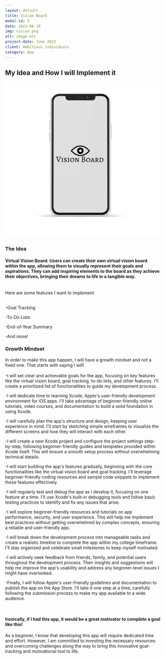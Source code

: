 ```yaml
---
layout: default
title: Vision Board
modal-id: 5
date: 2023-06-18
img: vision.png
alt: image-alt
project-date: June 2023
client: Ambitious individuals
category: App
---
```

## My Idea and How I will Implement it
<img src="img/iphone.png" alt="DMA Image" style="width: 600px; height: auto;">

### The Idea
#### Virtual Vision Board: Users can create their own virtual vision board within the app, allowing them to visually represent their goals and aspirations. They can add inspiring elements to the board as they achieve their objectives, bringing their dreams to life in a tangible way.<br><br>

Here are some features I want to implement<br><br>

-Goal Tracking<br>

-To-Do Lists<br>

-End-of-Year Summary<br>

-And more!<br>

### Growth Mindset
<p>In order to make this app happen, I will have a growth mindset and not a fixed one. That starts with saying I will!<br><br>
-I will set clear and achievable goals for the app, focusing on key features like the virtual vision board, goal tracking, to-do lists, and other features. I'll create a prioritized list of functionalities to guide my development process.<br>

-I will dedicate time to learning Xcode, Apple's user-friendly development environment for iOS apps. I'll take advantage of beginner-friendly online tutorials, video courses, and documentation to build a solid foundation in using Xcode.<br>

-I will carefully plan the app's structure and design, keeping user experience in mind. I'll start by sketching simple wireframes to visualize the different screens and how they will interact with each other.<br>

-I will create a new Xcode project and configure the project settings step-by-step, following beginner-friendly guides and templates provided within Xcode itself. This will ensure a smooth setup process without overwhelming technical details.<br>

-I will start building the app's features gradually, beginning with the core functionalities like the virtual vision board and goal tracking. I'll leverage beginner-friendly coding resources and sample code snippets to implement these features effectively.<br>

-I will regularly test and debug the app as I develop it, focusing on one feature at a time. I'll use Xcode's built-in debugging tools and follow basic testing practices to identify and fix any issues that arise.<br>

-I will explore beginner-friendly resources and tutorials on app performance, security, and user experience. This will help me implement best practices without getting overwhelmed by complex concepts, ensuring a reliable and user-friendly app.<br>

-I will break down the development process into manageable tasks and create a realistic timeline to complete the app within my college timeframe. I'll stay organized and celebrate small milestones to keep myself motivated.<br>

-I will actively seek feedback from friends, family, and potential users throughout the development process. Their insights and suggestions will help me improve the app's usability and address any beginner-level issues I might have overlooked.<br>

-Finally, I will follow Apple's user-friendly guidelines and documentation to publish the app on the App Store. I'll take it one step at a time, carefully following the submission process to make my app available to a wide audience.</p><br>

#### Ironically, if I had this app, it would be a great motivator to complete a goal like this!
<p>As a beginner, I know that developing this app will require dedicated time and effort. However, I am committed to investing the necessary resources and overcoming challenges along the way to bring this innovative goal-tracking and motivational tool to life.</p>



